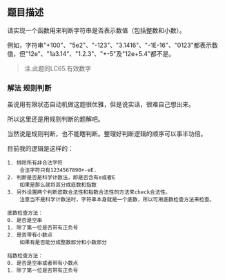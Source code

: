 ## 题目描述
请实现一个函数用来判断字符串是否表示数值（包括整数和小数）。

例如，字符串"+100"、"5e2"、"-123"、"3.1416"、"-1E-16"、"0123"都表示数值，但"12e"、"1a3.14"、"1.2.3"、"+-5"及"12e+5.4"都不是。

>注.此题同LC65.有效数字
### 解法 规则判断
虽说用有限状态自动机做这题很优雅，但是说实话，很难自己想出来。

所以这里还是用规则判断的题解吧。

当然说是规则判断，也不能瞎判断。整理好判断逻辑的顺序可以事半功倍。

目前我的逻辑是这样的：
```
1. 排除所有非合法字符
    合法字符只有1234567890+-eE.
2. 判断是否是科学计数法，即是否含有e或者E
    如果是那么就将其分成底数和指数
3. 另外设置两个判断底数合法性和指数合法性的方法来check合法性。
    注意当不是科学计数法时，字符串本身就是一个底数，所以可用底数检查方法来检查。

底数检查方法：
0. 是否是空串
1. 除了第一位是否带有正负号
2. 是否带有小数点
    如果有是否能分成整数部分和小数部分

指数检查方法：
0. 是否是空串或者带有小数点
1. 除了第一位是否带有正负号
```